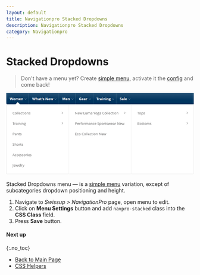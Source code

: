 ```yaml
---
layout: default
title: Navigationpro Stacked Dropdowns
description: Navigationpro Stacked Dropdowns
category: Navigationpro
---
```


# Stacked Dropdowns

> Don't have a menu yet? Create [simple menu][simple-menu], activate it the
> [config][config] and come back!

![Stacked Dropdowns](/images/m2/navigationpro/use-cases/stacked-dropdowns.png)

Stacked Dropdowns menu — is a [simple menu][simple-menu] variation, except of subcategories
dropdown positioning and height.

 1. Navigate to _Swissup > NavigationPro_ page, open menu to edit.
 2. Click on **Menu Settings** button and add `navpro-stacked` class into the
    **CSS Class** field.
 3. Press **Save** button.

#### Next up
{:.no_toc}

 -  [Back to Main Page](/m2/extensions/navigationpro/)
 -  [CSS Helpers][css-helpers]

[simple-menu]: /m2/extensions/navigationpro/use-cases/simple-menu/ "Simple Menu"
[css-helpers]: /m2/extensions/navigationpro/customization/css-helpers/ "CSS Helpers"
[config]: /m2/extensions/navigationpro/configuration/ "Configuration"
